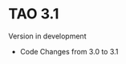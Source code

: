 <!--
created_at: '2015-12-15 17:41:48'
updated_at: '2015-12-15 17:41:48'
authors:
    - 'Joel Bout'
tags: {  }
-->

TAO 3.1
=======

Version in development

-   Code Changes from 3.0 to 3.1


